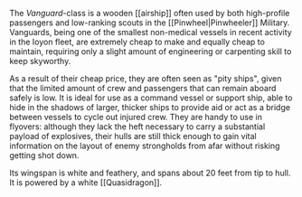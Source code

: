
The *Vanguard*-class is a wooden [[airship]] often used by both high-profile passengers and low-ranking scouts in the [[Pinwheel|Pinwheeler]] Military. Vanguards, being one of the smallest non-medical vessels in recent activity in the Ioyon fleet, are extremely cheap to make and equally cheap to maintain, requiring only a slight amount of engineering or carpenting skill to keep skyworthy.

As a result of their cheap price, they are often seen as "pity ships", given that the limited amount of crew and passengers that can remain aboard safely is low. It is ideal for use as a command vessel or support ship, able to hide in the shadows of larger, thicker ships to provide aid or act as a bridge between vessels to cycle out injured crew. They are handy to use in flyovers: although they lack the heft necessary to carry a substantial payload of explosives, their hulls are still thick enough to gain vital information on the layout of enemy strongholds from afar without risking getting shot down.

Its wingspan is white and feathery, and spans about 20 feet from tip to hull. It is powered by a white [[Quasidragon]].
